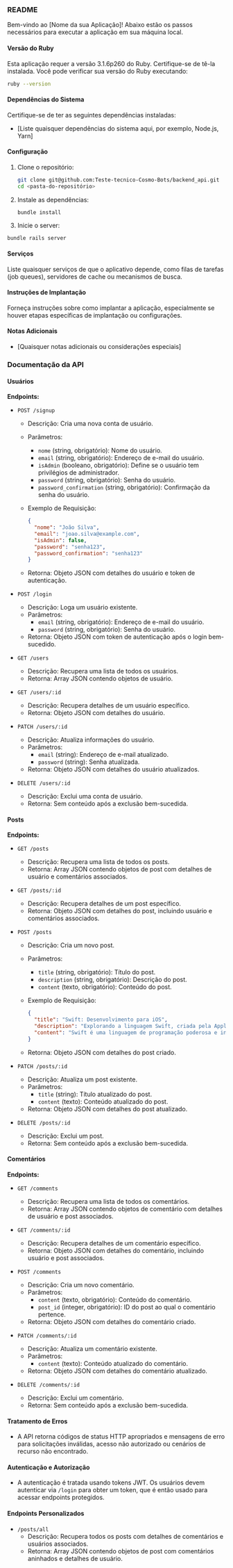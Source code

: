### README

Bem-vindo ao [Nome da sua Aplicação]! Abaixo estão os passos necessários para executar a aplicação em sua máquina local.

#### Versão do Ruby

Esta aplicação requer a versão 3.1.6p260 do Ruby. Certifique-se de tê-la instalada. Você pode verificar sua versão do Ruby executando:

```bash
ruby --version
```

#### Dependências do Sistema

Certifique-se de ter as seguintes dependências instaladas:

- [Liste quaisquer dependências do sistema aqui, por exemplo, Node.js, Yarn]

#### Configuração

1. Clone o repositório:

   ```bash
   git clone git@github.com:Teste-tecnico-Cosmo-Bots/backend_api.git
   cd <pasta-do-repositório>
   ```

2. Instale as dependências:

   ```bash
   bundle install
   ```
3. Inicie o server:

```
bundle rails server
```

#### Serviços

Liste quaisquer serviços de que o aplicativo depende, como filas de tarefas (job queues), servidores de cache ou mecanismos de busca.

#### Instruções de Implantação

Forneça instruções sobre como implantar a aplicação, especialmente se houver etapas específicas de implantação ou configurações.

#### Notas Adicionais

- [Quaisquer notas adicionais ou considerações especiais]

### Documentação da API

#### Usuários

**Endpoints:**

- `POST /signup`

  - Descrição: Cria uma nova conta de usuário.
  - Parâmetros:
    - `nome` (string, obrigatório): Nome do usuário.
    - `email` (string, obrigatório): Endereço de e-mail do usuário.
    - `isAdmin` (booleano, obrigatório): Define se o usuário tem privilégios de administrador.
    - `password` (string, obrigatório): Senha do usuário.
    - `password_confirmation` (string, obrigatório): Confirmação da senha do usuário.
  - Exemplo de Requisição:

    ```json
    {
      "nome": "João Silva",
      "email": "joao.silva@example.com",
      "isAdmin": false,
      "password": "senha123",
      "password_confirmation": "senha123"
    }
    ```

  - Retorna: Objeto JSON com detalhes do usuário e token de autenticação.

- `POST /login`

  - Descrição: Loga um usuário existente.
  - Parâmetros:
    - `email` (string, obrigatório): Endereço de e-mail do usuário.
    - `password` (string, obrigatório): Senha do usuário.
  - Retorna: Objeto JSON com token de autenticação após o login bem-sucedido.

- `GET /users`

  - Descrição: Recupera uma lista de todos os usuários.
  - Retorna: Array JSON contendo objetos de usuário.

- `GET /users/:id`

  - Descrição: Recupera detalhes de um usuário específico.
  - Retorna: Objeto JSON com detalhes do usuário.

- `PATCH /users/:id`

  - Descrição: Atualiza informações do usuário.
  - Parâmetros:
    - `email` (string): Endereço de e-mail atualizado.
    - `password` (string): Senha atualizada.
  - Retorna: Objeto JSON com detalhes do usuário atualizados.

- `DELETE /users/:id`
  - Descrição: Exclui uma conta de usuário.
  - Retorna: Sem conteúdo após a exclusão bem-sucedida.

#### Posts

**Endpoints:**

- `GET /posts`

  - Descrição: Recupera uma lista de todos os posts.
  - Retorna: Array JSON contendo objetos de post com detalhes de usuário e comentários associados.

- `GET /posts/:id`

  - Descrição: Recupera detalhes de um post específico.
  - Retorna: Objeto JSON com detalhes do post, incluindo usuário e comentários associados.

- `POST /posts`

  - Descrição: Cria um novo post.
  - Parâmetros:
    - `title` (string, obrigatório): Título do post.
    - `description` (string, obrigatório): Descrição do post.
    - `content` (texto, obrigatório): Conteúdo do post.
  - Exemplo de Requisição:

    ```json
    {
      "title": "Swift: Desenvolvimento para iOS",
      "description": "Explorando a linguagem Swift, criada pela Apple para desenvolvimento de aplicações iOS e macOS.",
      "content": "Swift é uma linguagem de programação poderosa e intuitiva para desenvolvimento de aplicativos iOS e macOS. Introduzida pela Apple, ela combina a performance e eficiência de linguagens compiladas com a simplicidade e modernidade de linguagens de script. É projetada para ser segura e fácil de usar."
    }
    ```

  - Retorna: Objeto JSON com detalhes do post criado.

- `PATCH /posts/:id`

  - Descrição: Atualiza um post existente.
  - Parâmetros:
    - `title` (string): Título atualizado do post.
    - `content` (texto): Conteúdo atualizado do post.
  - Retorna: Objeto JSON com detalhes do post atualizado.

- `DELETE /posts/:id`
  - Descrição: Exclui um post.
  - Retorna: Sem conteúdo após a exclusão bem-sucedida.

#### Comentários

**Endpoints:**

- `GET /comments`

  - Descrição: Recupera uma lista de todos os comentários.
  - Retorna: Array JSON contendo objetos de comentário com detalhes de usuário e post associados.

- `GET /comments/:id`

  - Descrição: Recupera detalhes de um comentário específico.
  - Retorna: Objeto JSON com detalhes do comentário, incluindo usuário e post associados.

- `POST /comments`

  - Descrição: Cria um novo comentário.
  - Parâmetros:
    - `content` (texto, obrigatório): Conteúdo do comentário.
    - `post_id` (integer, obrigatório): ID do post ao qual o comentário pertence.
  - Retorna: Objeto JSON com detalhes do comentário criado.

- `PATCH /comments/:id`

  - Descrição: Atualiza um comentário existente.
  - Parâmetros:
    - `content` (texto): Conteúdo atualizado do comentário.
  - Retorna: Objeto JSON com detalhes do comentário atualizado.

- `DELETE /comments/:id`
  - Descrição: Exclui um comentário.
  - Retorna: Sem conteúdo após a exclusão bem-sucedida.

#### Tratamento de Erros

- A API retorna códigos de status HTTP apropriados e mensagens de erro para solicitações inválidas, acesso não autorizado ou cenários de recurso não encontrado.

#### Autenticação e Autorização

- A autenticação é tratada usando tokens JWT. Os usuários devem autenticar via `/login` para obter um token, que é então usado para acessar endpoints protegidos.

#### Endpoints Personalizados

- `/posts/all`
  - Descrição: Recupera todos os posts com detalhes de comentários e usuários associados.
  - Retorna: Array JSON contendo objetos de post com comentários aninhados e detalhes de usuário.

